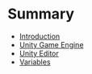 # Summary

* [Introduction](README.md)
* [Unity Game Engine](chapter1.md)
* [Unity Editor](unity_editor.md)
* [Variables](variables.md)

